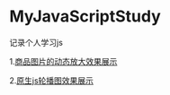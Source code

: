# MyJavaScriptStudy
记录个人学习js

1.[商品图片的动态放大效果展示](https://github.com/codeYoke/MyJavaScriptStudy/tree/master/%E5%95%86%E5%93%81%E5%9B%BE%E7%89%87%E7%9A%84%E5%8A%A8%E6%80%81%E6%94%BE%E5%A4%A7)

2.[原生js轮播图效果展示](https://github.com/codeYoke/MyJavaScriptStudy/tree/master/原生js轮播图)

